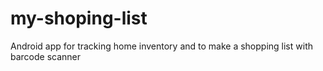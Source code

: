 # my-shoping-list
Android app for tracking home inventory and to make a shopping list with barcode scanner
